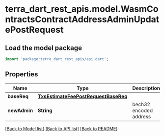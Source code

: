 # terra_dart_rest_apis.model.WasmContractsContractAddressAdminUpdatePostRequest

## Load the model package
```dart
import 'package:terra_dart_rest_apis/api.dart';
```

## Properties
Name | Type | Description | Notes
------------ | ------------- | ------------- | -------------
**baseReq** | [**TxsEstimateFeePostRequestBaseReq**](TxsEstimateFeePostRequestBaseReq.md) |  | [optional] 
**newAdmin** | **String** | bech32 encoded address | [optional] 

[[Back to Model list]](../README.md#documentation-for-models) [[Back to API list]](../README.md#documentation-for-api-endpoints) [[Back to README]](../README.md)


